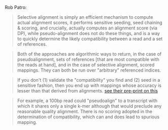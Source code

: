 Rob Patro:

>Selective alignment is simply an efficient mechanism to compute actual alignment scores, it performs sensitive seeding, seed chaining & scoring, and crucially, actually computes an alignment score (via DP), while pseudo-alignment does not do these things, and is a way to quickly determine the likely compatibility between a read and a set of references.

> Both of the approaches are algorithmic ways to return, in the case of pseudoalignment, sets of references [that are most compatible with the reads at hand],
and in the case of selective alignment, scored mappings. They can both be run over "arbitrary" referenced indices.

>If you don't (1) validate the "compatibility" you find and (2) seed in a sensitive fashion, then you end up with mappings whose accuracy is lesser than that derived from alignments. [see their pre-print on this](https://www.biorxiv.org/content/10.1101/657874v1)

> For example, a 100bp read could "pseudoalign" to a transcript with which it shares only a single k-mer although that would preclude any reasonable quality alignment. There is no scoring adopted in the determination of compatibility, which can and does lead to spurious mapping.
